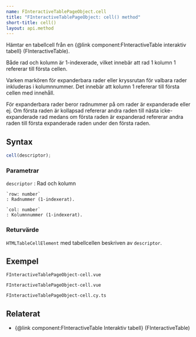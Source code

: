 ```yaml
---
name: FInteractiveTablePageObject.cell
title: "FInteractiveTablePageObject: cell() method"
short-title: cell()
layout: api.method
---
```


Hämtar en tabellcell från en {@link component:FInteractiveTable interaktiv tabell} (FInteractiveTable).

Både rad och kolumn är 1-indexerade, vilket innebär att rad 1 kolumn 1 refererar till första cellen.

Varken markören för expanderbara rader eller kryssrutan för valbara rader inkluderas i kolumnnummer.
Det innebär att kolumn 1 refererar till första cellen med innehåll.

För expanderbara rader beror radnummer på om rader är expanderade eller ej.
Om första raden är kollapsad refererar andra raden till nästa icke-expanderade rad medans om första raden är expanderad refererar andra raden till första expanderade raden under den första raden.

## Syntax

```ts nocompile nolint
cell(descriptor);
```

### Parametrar

`descriptor`
: Rad och kolumn

    `row: number`
    : Radnummer (1-indexerat).

    `col: number`
    : Kolumnnummer (1-indexerat).

### Returvärde

`HTMLTableCellElement` med tabellcellen beskriven av `descriptor`.

## Exempel

```import nomarkup
FInteractiveTablePageObject-cell.vue
```

```import static
FInteractiveTablePageObject-cell.vue
```

```import static
FInteractiveTablePageObject-cell.cy.ts
```

## Relaterat

- {@link component:FInteractiveTable Interaktiv tabell} (FInteractiveTable)
